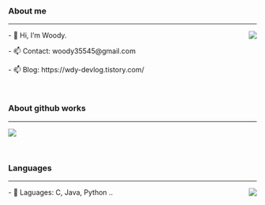 ### About me
---
<img align='right' src="http://mazassumnida.wtf/api/v2/generate_badge?boj=woody35545"></img>
<p align="left">- 👋 Hi, I’m Woody. </p>
<p align="left">- 📫 Contact: woody35545@gmail.com  </p>
<p align="left">- 📫 Blog: https://wdy-devlog.tistory.com/ </p>


<br>

### About github works
---
<img align = 'center' src="https://github-readme-stats.vercel.app/api?username=woody35545&show_icons=true&theme=vision-friendly-dark"></img>

<br>

### Languages
---
<img align = 'right' src="https://github-readme-stats.vercel.app/api/top-langs/?username=woody35545&layout=compact&theme=tokyonight"></img>
<p align="left">- 👀 Laguages: C, Java, Python ..  </p>
  
 
